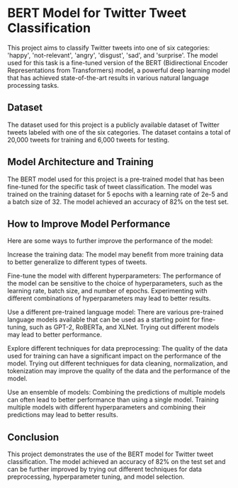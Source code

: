 # BERT Model for Twitter Tweet Classification
This project aims to classify Twitter tweets into one of six categories: 'happy', 'not-relevant', 'angry', 'disgust', 'sad', and 'surprise'. The model used for this task is a fine-tuned version of the BERT (Bidirectional Encoder Representations from Transformers) model, a powerful deep learning model that has achieved state-of-the-art results in various natural language processing tasks.

## Dataset
The dataset used for this project is a publicly available dataset of Twitter tweets labeled with one of the six categories. The dataset contains a total of 20,000 tweets for training and 6,000 tweets for testing.

## Model Architecture and Training
The BERT model used for this project is a pre-trained model that has been fine-tuned for the specific task of tweet classification. The model was trained on the training dataset for 5 epochs with a learning rate of 2e-5 and a batch size of 32. The model achieved an accuracy of 82% on the test set.

## How to Improve Model Performance
Here are some ways to further improve the performance of the model:

Increase the training data: The model may benefit from more training data to better generalize to different types of tweets.

Fine-tune the model with different hyperparameters: The performance of the model can be sensitive to the choice of hyperparameters, such as the learning rate, batch size, and number of epochs. Experimenting with different combinations of hyperparameters may lead to better results.

Use a different pre-trained language model: There are various pre-trained language models available that can be used as a starting point for fine-tuning, such as GPT-2, RoBERTa, and XLNet. Trying out different models may lead to better performance.

Explore different techniques for data preprocessing: The quality of the data used for training can have a significant impact on the performance of the model. Trying out different techniques for data cleaning, normalization, and tokenization may improve the quality of the data and the performance of the model.

Use an ensemble of models: Combining the predictions of multiple models can often lead to better performance than using a single model. Training multiple models with different hyperparameters and combining their predictions may lead to better results.

## Conclusion
This project demonstrates the use of the BERT model for Twitter tweet classification. The model achieved an accuracy of 82% on the test set and can be further improved by trying out different techniques for data preprocessing, hyperparameter tuning, and model selection.


